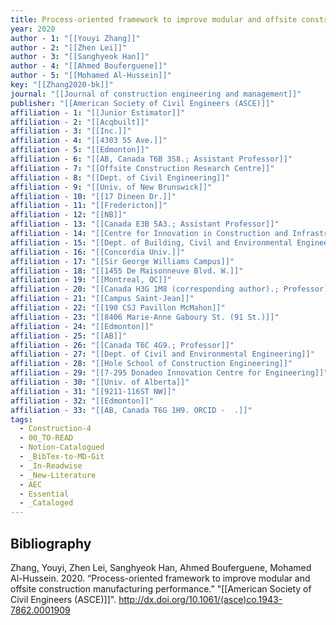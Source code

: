 ```yaml
---
title: Process-oriented framework to improve modular and offsite construction manufacturing performance
year: 2020
author - 1: "[[Youyi Zhang]]"
author - 2: "[[Zhen Lei]]"
author - 3: "[[Sanghyeok Han]]"
author - 4: "[[Ahmed Bouferguene]]"
author - 5: "[[Mohamed Al-Hussein]]"
key: "[[Zhang2020-bk]]"
journal: "[[Journal of construction engineering and management]]"
publisher: "[[American Society of Civil Engineers (ASCE)]]"
affiliation - 1: "[[Junior Estimator]]"
affiliation - 2: "[[Acqbuilt]]"
affiliation - 3: "[[Inc.]]"
affiliation - 4: "[[4303 55 Ave.]]"
affiliation - 5: "[[Edmonton]]"
affiliation - 6: "[[AB, Canada T6B 3S8.; Assistant Professor]]"
affiliation - 7: "[[Offsite Construction Research Centre]]"
affiliation - 8: "[[Dept. of Civil Engineering]]"
affiliation - 9: "[[Univ. of New Brunswick]]"
affiliation - 10: "[[17 Dineen Dr.]]"
affiliation - 11: "[[Fredericton]]"
affiliation - 12: "[[NB]]"
affiliation - 13: "[[Canada E3B 5A3.; Assistant Professor]]"
affiliation - 14: "[[Centre for Innovation in Construction and Infrastructure Engineering and Management]]"
affiliation - 15: "[[Dept. of Building, Civil and Environmental Engineering]]"
affiliation - 16: "[[Concordia Univ.]]"
affiliation - 17: "[[Sir George Williams Campus]]"
affiliation - 18: "[[1455 De Maisonneuve Blvd. W.]]"
affiliation - 19: "[[Montreal, QC]]"
affiliation - 20: "[[Canada H3G 1M8 (corresponding author).; Professor]]"
affiliation - 21: "[[Campus Saint-Jean]]"
affiliation - 22: "[[190 CSJ Pavillon McMahon]]"
affiliation - 23: "[[8406 Marie-Anne Gaboury St. (91 St.)]]"
affiliation - 24: "[[Edmonton]]"
affiliation - 25: "[[AB]]"
affiliation - 26: "[[Canada T6C 4G9.; Professor]]"
affiliation - 27: "[[Dept. of Civil and Environmental Engineering]]"
affiliation - 28: "[[Hole School of Construction Engineering]]"
affiliation - 29: "[[7-295 Donadeo Innovation Centre for Engineering]]"
affiliation - 30: "[[Univ. of Alberta]]"
affiliation - 31: "[[9211-116ST NW]]"
affiliation - 32: "[[Edmonton]]"
affiliation - 33: "[[AB, Canada T6G 1H9. ORCID -  .]]"
tags:
  - Construction-4
  - 00_TO-READ
  - Notion-Catalogued
  - _BibTex-to-MD-Git
  - _In-Readwise
  - _New-Literature
  - AEC
  - Essential
  - _Cataloged
---
```


## Bibliography
Zhang, Youyi, Zhen Lei, Sanghyeok Han, Ahmed Bouferguene, Mohamed Al-Hussein. 2020. “Process-oriented framework to improve modular and offsite construction manufacturing performance.” "[[American Society of Civil Engineers (ASCE)]]". http://dx.doi.org/10.1061/(asce)co.1943-7862.0001909
